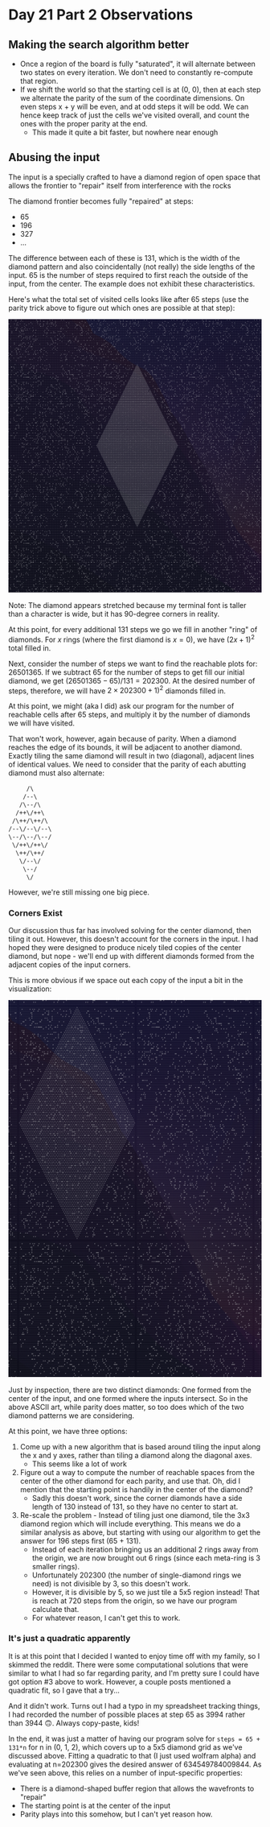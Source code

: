 # Day 21 Part 2 Observations

## Making the search algorithm better
- Once a region of the board is fully "saturated", it will alternate between two states on every iteration. We don't need to constantly re-compute that region.
- If we shift the world so that the starting cell is at (0, 0), then at each step we alternate the parity of the sum of the coordinate dimensions. On even steps x + y will be even, and at odd steps it will be odd. We can hence keep track of just the cells we've visited overall, and count the ones with the proper parity at the end.
  - This made it quite a bit faster, but nowhere near enough

## Abusing the input
The input is a specially crafted to have a diamond region of open space that allows the frontier to "repair" itself from interference with the rocks

The diamond frontier becomes fully "repaired" at steps:
- 65
- 196
- 327
- ...

The difference between each of these is 131, which is the width of the diamond pattern and also coincidentally (not really) the side lengths of the input. 65 is the number of steps required to first reach the outside of the input, from the center. The example does not exhibit these characteristics.

Here's what the total set of visited cells looks like after 65 steps (use the parity trick above to figure out which ones are possible at that step):

![Diamond pattern](./diamond.png)

Note: The diamond appears stretched because my terminal font is taller than a character is wide, but it has 90-degree corners in reality.

At this point, for every additional 131 steps we go we fill in another "ring" of diamonds. For $x$ rings (where the first diamond is $x=0$), we have $(2x+1)^2$ total filled in.

Next, consider the number of steps we want to find the reachable plots for: 26501365. If we subtract 65 for the number of steps to get fill our initial diamond, we get $(26501365 - 65) / 131 = 202300$. At the desired number of steps, therefore, we will have $2 \times 202300 + 1)^2$ diamonds filled in. 

At this point, we might (aka I did) ask our program for the number of reachable cells after 65 steps, and multiply it by the number of diamonds we will have visited. 

That won't work, however, again because of parity. When a diamond reaches the edge of its bounds, it will be adjacent to another diamond. Exactly tiling the same diamond will result in two (diagonal), adjacent lines of identical values. We need to consider that the parity of each abutting diamond must also alternate:

```
     /\
    /--\
   /\--/\
  /++\/++\
 /\++/\++/\
/--\/--\/--\
\--/\--/\--/
 \/++\/++\/
  \++/\++/ 
   \/--\/
    \--/
     \/
```

However, we're still missing one big piece.

### Corners Exist

Our discussion thus far has involved solving for the center diamond, then tiling it out. However, this doesn't account for the corners in the input. I had hoped they were designed to produce nicely tiled copies of the center diamond, but nope - we'll end up with different diamonds formed from the adjacent copies of the input corners.

This is more obvious if we space out each copy of the input a bit in the visualization:

![Diamond with spaces](./diamond_spaced.png)

Just by inspection, there are two distinct diamonds: One formed from the center of the input, and one formed where the inputs intersect. So in the above ASCII art, while parity does matter, so too does which of the two diamond patterns we are considering.

At this point, we have three options:
1. Come up with a new algorithm that is based around tiling the input along the x and y axes, rather than tiling a diamond along the diagonal axes.
    - This seems like a lot of work
2. Figure out a way to compute the number of reachable spaces from the center of the other diamond for each parity, and use that. Oh, did I mention that the starting point is handily in the center of the diamond?
    - Sadly this doesn't work, since the corner diamonds have a side length of 130 instead of 131, so they have no center to start at.
3. Re-scale the problem - Instead of tiling just one diamond, tile the 3x3 diamond region which will include everything. This means we do a similar analysis as above, but starting with using our algorithm to get the answer for 196 steps first (65 + 131).
    - Instead of each iteration bringing us an additional 2 rings away from the origin, we are now brought out 6 rings (since each meta-ring is 3 smaller rings).
    - Unfortunately 202300 (the number of single-diamond rings we need) is not divisible by 3, so this doesn't work.
    - However, it is divisible by 5, so we just tile a 5x5 region instead! That is reach at 720 steps from the origin, so we have our program calculate that.
    - For whatever reason, I can't get this to work.

### It's just a quadratic apparently

It is at this point that I decided I wanted to enjoy time off with my family, so I skimmed the reddit. There were some computational solutions that were similar to what I had so far regarding parity, and I'm pretty sure I could have got option #3 above to work. However, a couple posts mentioned a quadratic fit, so I gave that a try...

And it didn't work. Turns out I had a typo in my spreadsheet tracking things, I had recorded the number of possible places at step 65 as 3994 rather than 3944 🙃. Always copy-paste, kids!

In the end, it was just a matter of having our program solve for `steps = 65 + 131*n` for n in (0, 1, 2), which covers up to a 5x5 diamond grid as we've discussed above. Fitting a quadratic to that (I just used wolfram alpha) and evaluating at n=202300 gives the desired answer of 634549784009844. As we've seen above, this relies on a number of input-specific properties:
- There is a diamond-shaped buffer region that allows the wavefronts to "repair"
- The starting point is at the center of the input
- Parity plays into this somehow, but I can't yet reason how.
